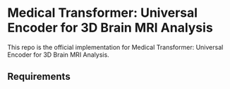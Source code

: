 # Medical Transformer: Universal Encoder for 3D Brain MRI Analysis

This repo is the official implementation for Medical Transformer: Universal Encoder for 3D Brain MRI Analysis.

## Requirements


